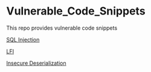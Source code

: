 # Vulnerable_Code_Snippets
This repo provides vulnerable code snippets

[SQL Injection](https://github.com/Git-K3rnel/Vulnerable_Code_Snippets/blob/main/SQL_Injection/README.md)

[LFI](https://github.com/Git-K3rnel/Vulnerable_Code_Snippets/tree/main/LFI)

[Insecure Deserialization](https://github.com/Git-K3rnel/Vulnerable_Code_Snippets/tree/main/Insecure_Deserializatio)
